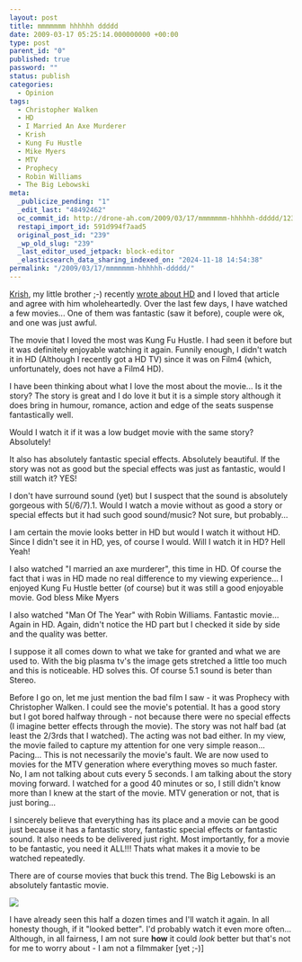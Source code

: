 ```yaml
---
layout: post
title: mmmmmmm hhhhhh ddddd
date: 2009-03-17 05:25:14.000000000 +00:00
type: post
parent_id: "0"
published: true
password: ""
status: publish
categories:
  - Opinion
tags:
  - Christopher Walken
  - HD
  - I Married An Axe Murderer
  - Krish
  - Kung Fu Hustle
  - Mike Myers
  - MTV
  - Prophecy
  - Robin Williams
  - The Big Lebowski
meta:
  _publicize_pending: "1"
  _edit_last: "48492462"
  oc_commit_id: http://drone-ah.com/2009/03/17/mmmmmmm-hhhhhh-ddddd/1237267514
  restapi_import_id: 591d994f7aad5
  original_post_id: "239"
  _wp_old_slug: "239"
  _last_editor_used_jetpack: block-editor
  _elasticsearch_data_sharing_indexed_on: "2024-11-18 14:54:38"
permalink: "/2009/03/17/mmmmmmm-hhhhhh-ddddd/"
---
```


[Krish](http://krish.blog.kraya.co.uk "Krish's Blog"), my little brother ;-)
recently
[wrote about HD](http://krish.blog.kraya.co.uk/2009/03/13/hd-oh-no/ "HD OH NO")
and I loved that article and agree with him wholeheartedly. Over the last few
days, I have watched a few movies... One of them was fantastic (saw it before),
couple were ok, and one was just awful.

The movie that I loved the most was Kung Fu Hustle. I had seen it before but it
was definitely enjoyable watching it again. Funnily enough, I didn't watch it in
HD (Although I recently got a HD TV) since it was on Film4 (which,
unfortunately, does not have a Film4 HD).

I have been thinking about what I love the most about the movie... Is it the
story? The story is great and I do love it but it is a simple story although it
does bring in humour, romance, action and edge of the seats suspense
fantastically well.

Would I watch it if it was a low budget movie with the same story? Absolutely!

It also has absolutely fantastic special effects. Absolutely beautiful. If the
story was not as good but the special effects was just as fantastic, would I
still watch it? YES!

I don't have surround sound (yet) but I suspect that the sound is absolutely
gorgeous with 5(/6/7).1. Would I watch a movie without as good a story or
special effects but it had such good sound/music? Not sure, but probably...

I am certain the movie looks better in HD but would I watch it without HD. Since
I didn't see it in HD, yes, of course I would. Will I watch it in HD? Hell Yeah!

I also watched "I married an axe murderer", this time in HD. Of course the fact
that i was in HD made no real difference to my viewing experience... I enjoyed
Kung Fu Hustle better (of course) but it was still a good enjoyable movie. God
bless Mike Myers

I also watched "Man Of The Year" with Robin Williams. Fantastic movie... Again
in HD. Again, didn't notice the HD part but I checked it side by side and the
quality was better.

I suppose it all comes down to what we take for granted and what we are used to.
With the big plasma tv's the image gets stretched a little too much and this is
noticeable. HD solves this. Of course 5.1 sound is beter than Stereo.

Before I go on, let me just mention the bad film I saw - it was Prophecy with
Christopher Walken. I could see the movie's potential. It has a good story but I
got bored halfway through - not because there were no special effects (I imagine
better effects through the movie). The story was not half bad (at least the
2/3rds that I watched). The acting was not bad either. In my view, the movie
failed to capture my attention for one very simple reason... Pacing... This is
not necessarily the movie's fault. We are now used to movies for the MTV
generation where everything moves so much faster. No, I am not talking about
cuts every 5 seconds. I am talking about the story moving forward. I watched for
a good 40 minutes or so, I still didn't know more than I knew at the start of
the movie. MTV generation or not, that is just boring...

I sincerely believe that everything has its place and a movie can be good just
because it has a fantastic story, fantastic special effects or fantastic sound.
It also needs to be delivered just right. Most importantly, for a movie to be
fantastic, you need it ALL!!! Thats what makes it a movie to be watched
repeatedly.

There are of course movies that buck this trend. The Big Lebowski is an
absolutely fantastic movie.

![](/assets/2009/03/2364378947_5686fe5269_m.jpg)

I have already seen this half a dozen times and I'll watch it again. In all
honesty though, if it "looked better". I'd probably watch it even more often...
Although, in all fairness, I am not sure **how** it could _look_ better but
that's not for me to worry about - I am not a filmmaker [yet ;-)]
